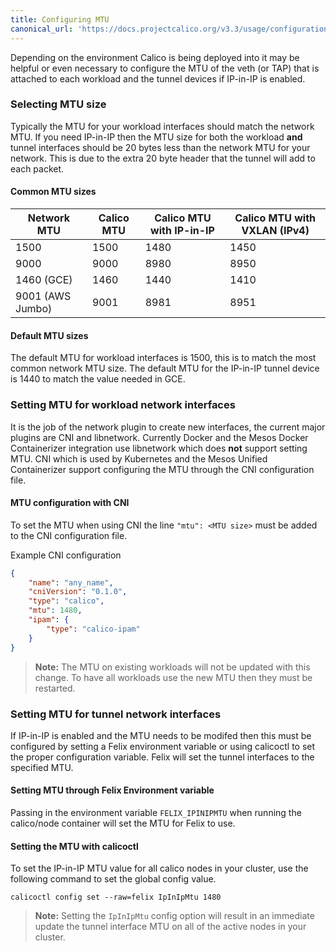 ```yaml
---
title: Configuring MTU
canonical_url: 'https://docs.projectcalico.org/v3.3/usage/configuration/mtu'
---
```


Depending on the environment Calico is being deployed into it may be
helpful or even necessary to configure the MTU of the veth (or TAP) that is
attached to each workload and the tunnel devices if IP-in-IP is enabled.

### Selecting MTU size

Typically the MTU for your workload interfaces should match the network MTU.
If you need IP-in-IP then the MTU size for both the workload **and** tunnel
interfaces should be 20 bytes less than the network MTU for your network.
This is due to the extra 20 byte header that the tunnel will add to each
packet.

#### Common MTU sizes

| Network MTU | Calico MTU | Calico MTU with IP-in-IP | Calico MTU with VXLAN (IPv4) |
|-------------|------------|--------------------------|------------------------------|
| 1500 | 1500 | 1480 | 1450 |
| 9000 | 9000 | 8980 | 8950 |
| 1460 (GCE) | 1460 | 1440 | 1410 |
| 9001 (AWS Jumbo) | 9001 | 8981 | 8951 |

#### Default MTU sizes

The default MTU for workload interfaces is 1500, this is to match the most
common network MTU size.  The default MTU for the IP-in-IP tunnel device
is 1440 to match the value needed in GCE.

### Setting MTU for workload network interfaces

It is the job of the network plugin to create new interfaces, the current
major plugins are CNI and libnetwork.  Currently Docker and the Mesos Docker
Containerizer integration use libnetwork which does **not** support setting MTU.
CNI which is used by Kubernetes and the Mesos Unified Containerizer support
configuring the MTU through the CNI configuration file.

#### MTU configuration with CNI

To set the MTU when using CNI the line `"mtu": <MTU size>` must be added to
the CNI configuration file.

Example CNI configuration

```json
{
    "name": "any_name",
    "cniVersion": "0.1.0",
    "type": "calico",
    "mtu": 1480,
    "ipam": {
        "type": "calico-ipam"
    }
}
```

> **Note:** The MTU on existing workloads will not be updated with this
change.  To have all workloads use the new MTU then they must be restarted.

### Setting MTU for tunnel network interfaces

If IP-in-IP is enabled and the MTU needs to be modifed then this must be
configured by setting a Felix environment variable or using calicoctl to set
the proper configuration variable.  Felix will set the tunnel interfaces to
the specified MTU.

#### Setting MTU through Felix Environment variable

Passing in the environment variable `FELIX_IPINIPMTU` when running the
calico/node container will set the MTU for Felix to use.

#### Setting the MTU with calicoctl

To set the IP-in-IP MTU value for all calico nodes in your cluster, use the
following command to set the global config value.

```
calicoctl config set --raw=felix IpInIpMtu 1480
```

> **Note:** Setting the `IpInIpMtu` config option will result in an immediate
update the tunnel interface MTU on all of the active nodes in your cluster.
